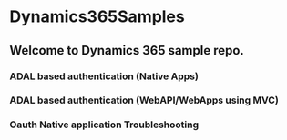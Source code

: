 # Dynamics365Samples

## Welcome to Dynamics 365 sample repo. 


### ADAL based authentication (Native Apps)
### ADAL based authentication (WebAPI/WebApps using MVC)
### Oauth Native application Troubleshooting






